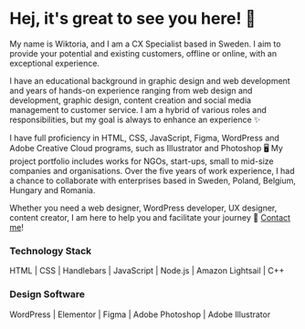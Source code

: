 # Hej, it's great to see you here! 🌿
My name is Wiktoria, and I am a CX Specialist based in Sweden. I aim to provide your potential and existing customers, offline or online, with an exceptional experience.

I have an educational background in graphic design and web development and years of hands-on experience ranging from web design and development, graphic design, content creation and social media management to customer service. I am a hybrid of various roles and responsibilities, but my goal is always to enhance an experience ✨

I have full proficiency in HTML, CSS, JavaScript, Figma, WordPress and Adobe Creative Cloud programs, such as Illustrator and Photoshop 🖥️ My project portfolio includes works for NGOs, start-ups, small to mid-size companies and organisations. Over the five years of work experience, I had a chance to collaborate with enterprises based in Sweden, Poland, Belgium, Hungary and Romania.

Whether you need a web designer, WordPress developer, UX designer, content creator, I am here to help you and facilitate your journey 📩 [Contact me](mailto:dreznerwiktoria@outlook.com)!

### Technology Stack
HTML | CSS | Handlebars | JavaScript | Node.js | Amazon Lightsail | C++

### Design Software
WordPress | Elementor | Figma | Adobe Photoshop | Adobe Illustrator
